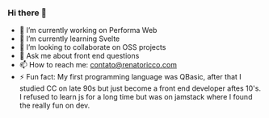 ### Hi there 👋

- 🔭 I’m currently working on Performa Web
- 🌱 I’m currently learning Svelte
- 👯 I’m looking to collaborate on OSS projects
- 💬 Ask me about front end questions
- 📫 How to reach me: contato@renatoricco.com
- ⚡ Fun fact: My first programming language was QBasic, after that I studied CC on late 90s but just become a front end developer aftes 10's. I refused to learn js for a long time but was on jamstack where I found the really fun on dev.
